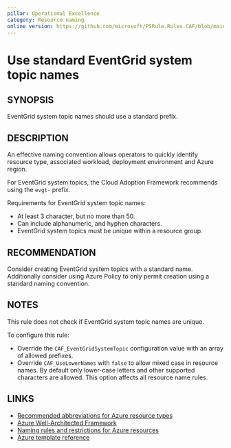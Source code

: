```yaml
---
pillar: Operational Excellence
category: Resource naming
online version: https://github.com/microsoft/PSRule.Rules.CAF/blob/main/docs/rules/en/CAF.Name.EventGridSystemTopic.md
---
```


# Use standard EventGrid system topic names

## SYNOPSIS

EventGrid system topic names should use a standard prefix.

## DESCRIPTION

An effective naming convention allows operators to quickly identify resource type, associated workload,
deployment environment and Azure region.

For EventGrid system topics, the Cloud Adoption Framework recommends using the `evgt-` prefix.

Requirements for EventGrid system topic names:

- At least 3 character, but no more than 50.
- Can include alphanumeric, and hyphen characters.
- EventGrid system topics must be unique within a resource group.

## RECOMMENDATION

Consider creating EventGrid system topics with a standard name.
Additionally consider using Azure Policy to only permit creation using a standard naming convention.

## NOTES

This rule does not check if EventGrid system topic names are unique.

To configure this rule:

- Override the `CAF_EventGridSystemTopic` configuration value with an array of allowed prefixes.
- Override `CAF_UseLowerNames` with `false` to allow mixed case in resource names.
By default only lower-case letters and other supported characters are allowed.
This option affects all resource name rules.

## LINKS

- [Recommended abbreviations for Azure resource types](https://docs.microsoft.com/azure/cloud-adoption-framework/ready/azure-best-practices/resource-abbreviations)
- [Azure Well-Architected Framework](https://docs.microsoft.com/azure/architecture/framework/devops/app-design#tagging-and-resource-naming)
- [Naming rules and restrictions for Azure resources](https://docs.microsoft.com/azure/azure-resource-manager/management/resource-name-rules)
- [Azure template reference](https://docs.microsoft.com/azure/templates/microsoft.eventgrid/systemtopics)
